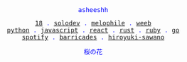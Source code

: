 <p align="center" style="color:blue"><samp>asheeshh</samp></p>

<p align="center" style="color:blue">
<samp>
    <a href="">18</a> .
    <a href="">solodev</a> .
    <a href="">melophile</a> .
    <a href="">weeb</a></br>
    <a href="">python</a> .
    <a href="">javascript</a> .
    <a href="">react</a> .
    <a href="">rust</a> .
    <a href="">ruby</a> .
    <a href="">go</a></br>
    <a href="https://open.spotify.com/track/6iaQi9uPzHoXLMo5g490Bj">spotify</a> .
    <a href="https://open.spotify.com/track/6iaQi9uPzHoXLMo5g490Bj">barricades</a> .
    <a href="https://open.spotify.com/track/6iaQi9uPzHoXLMo5g490Bj">hiroyuki-sawano</a>
</samp>
</p>

<p align="center" style="color:blue"><samp>桜の花</samp></p>

